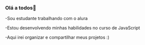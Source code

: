 ### Olá a todos👋
-Sou estudante trabalhando com o alura

-Estou desenvolvendo minhas habilidades no curso de JavaScript

-Aqui irei organizar e compartilhar meus projetos :)






<!--
**GabrielFoons/GabrielFoons** is a ✨ _special_ ✨ repository because its `README.md` (this file) appears on your GitHub profile.

Here are some ideas to get you started:

- 🔭  ...
- 🌱 I’m currently learning ...
- 👯 I’m looking to collaborate on ...
- 🤔 I’m looking for help with ...
- 💬 Ask me about ...
- 📫 How to reach me: ...
- 😄 Pronouns: ...
- ⚡ Fun fact: ...
-->
